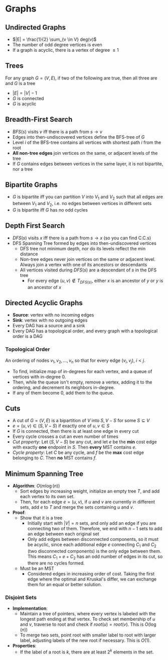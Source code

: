 # Graphs

## Undirected Graphs

- $|E| = \frac{1}{2} \sum_{v \in V} deg(v)$
- The number of odd degree vertices is even
- If a graph is acyclic, there is a vertex of degree $\le 1$

## Trees

For any graph $G = (V, E)$, if two of the following are true, then all three are and $G$ is a tree

- $|E| = |V| - 1$
- $G$ is connected
- $G$ is acyclic

## Breadth-First Search

- $BFS(s)$ visits $v$ iff there is a path from $s \to v$
- Edges into then-undiscovered vertices define the BFS-tree of $G$
- Level $i$ of the BFS-tree contains all vertices with shortest path $i$ from the root
- **All non-tree edges** join vertices on the same, or adjacent levels of the tree
- If $G$ contains edges between vertices in the same layer, it is not bipartite, nor a tree

## Bipartite Graphs

- $G$ is bipartite iff you can partition $V$ into $V_1$ and $V_2$ such that all edges are between $V_1$ and $V_2$, i.e. no edges between vertices in different sets
- $G$ is bipartite iff $G$ has no odd cycles

## Depth First Search

- $DFS(s)$ visits $x$ iff there is a path from $s \to x$ (so you can find C.C.s)
- DFS Spanning Tree formed by edges into then-undiscovered vertices
  - DFS tree not minimum depth, nor do its levels reflect the min distance
  - Non-tree edges never join vertices on the same or adjacent level. Always join a vertex with one of its ancestors or descendants
  - All vertices visited during $DFS(s)$ are a descendant of $s$ in the DFS tree
    - For every edge $(u, v) \notin T_{DFS(s)}$, either $x$ is an ancestor of $y$ or $y$ is an ancestor of $x$

## Directed Acyclic Graphs

- **Source**: vertex with no incoming edges
- **Sink**: vertex with no outgoing edges
- Every DAG has a source and a sink
- Every DAG has a topological order, and every graph with a topological order is a DAG

### Topological Order

An ordering of nodes $v_1, v_2, \ldots, v_n$ so that for every edge $(v_i, v_j)$, $i < j$.

- To find, initialize map of in-degrees for each vertex, and a queue of vertices with in-degree 0.
- Then, while the queue isn't empty, remove a vertex, adding it to the ordering, and decrement its neighbors in-degree.
- If any of them become 0, add them to the queue.

## Cuts

- A cut of $G = (V, E)$ is a bipartition of $V$ into $S, V - S$ for some $S \subseteq V$
- $e = (u, v) \in (S, V - S)$ if exactly one of $u, v \in S$
- If $G$ is connected, then there is at least one edge in every cut
- Every cycle crosses a cut an even number of times
- *Cut property*: Let $(S, V - S)$ be any cut, and let $e$ be the **min** cost edge with exactly **one** endpoint in $S$. Then **every** MST contains $e$.
- *Cycle property*: Let $C$ be any cycle, and $f$ be the **max** cost edge belonging to $C$. Then **no** MST contains $f$.

## Minimum Spanning Tree

- **Algorithm**: $O(m\log(n))$
  - Sort edges by increasing weight, initialize an empty tree $T$, and add each vertex to its own set.
  - Then, for each edge $e = (u, v)$, if $u$ and $v$ are currently in different sets, add $e$ to $T$ and merge the sets containing $u$ and $v$.
- **Proof**:
  - Show that it is a tree
    - Initially start with $|V| = n$ sets, and only add an edge if you are connecting two of them. Therefore, we end with $n - 1$ sets to add an edge between each original set
    - Only add edges between disconnected components, so it must be acyclic, since each additional edge $e$ connecting $C_1$ and $C_2$ (two disconnected components) is the only edge between them. This means $C_1 + e + C_2$ has an odd number of edges in its cut, so there are no cycles formed.
  - Must be an MST
    - Considered edges in increasing order of cost. Taking the first edge where the optimal and Kruskal's differ, we can exchange them for an equal or better solution.

### Disjoint Sets

- **Implementation**:
  - Maintain a tree of pointers, where every vertex is labeled with the longest path ending at that vertex. To check set membership of $u$ and $v$, traverse to root and check if $root(u) = root(v)$. This is $O(\log(n))$
  - To merge two sets, point root with smaller label to root with larger label, adjusting labels of the new root if necessary. This is $O(1)$.
- **Properties**:
  - If the label of a root is $k$, there are at least $2^k$ elements in the set.